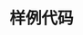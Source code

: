 <!--
 * @Author: 光城
 * @Date: 2020-10-30 14:29:39
 * @LastEditors: 光城
 * @LastEditTime: 2020-10-30 14:30:03
 * @Description: 样例代码
 * @FilePath: /go-talent/code/Readme.md
-->
# 样例代码